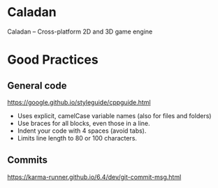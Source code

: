 # Caladan
Caladan – Cross-platform 2D and 3D game engine

# Good Practices

## General code
https://google.github.io/styleguide/cppguide.html

- Uses explicit, camelCase variable names (also for files and folders)
- Use braces for all blocks, even those in a line.
- Indent your code with 4 spaces (avoid tabs).
- Limits line length to 80 or 100 characters.

## Commits
https://karma-runner.github.io/6.4/dev/git-commit-msg.html

